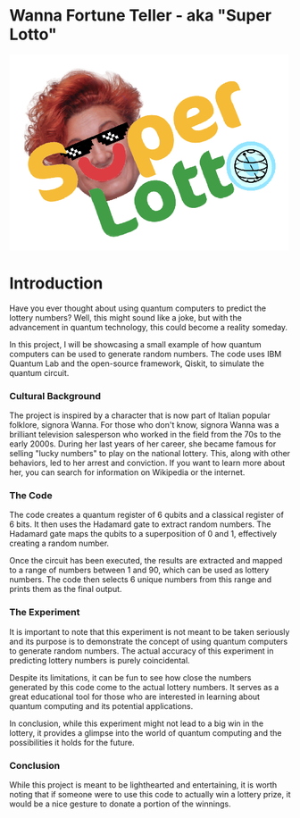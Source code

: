 # Wanna Fortune Teller - aka  "Super Lotto"

![logo](./asset/logo.png)

# Introduction

Have you ever thought about using quantum computers to predict the lottery numbers? Well, this might sound like a joke, but with the advancement in quantum technology, this could become a reality someday.

In this project, I will be showcasing a small example of how quantum computers can be used to generate random numbers. The code uses IBM Quantum Lab and the open-source framework, Qiskit, to simulate the quantum circuit.

### Cultural Background

The project is inspired by a character that is now part of Italian popular folklore, signora Wanna. For those who don't know, signora Wanna was a brilliant television salesperson who worked in the field from the 70s to the early 2000s. During her last years of her career, she became famous for selling "lucky numbers" to play on the national lottery. This, along with other behaviors, led to her arrest and conviction. If you want to learn more about her, you can search for information on Wikipedia or the internet.

### The Code

The code creates a quantum register of 6 qubits and a classical register of 6 bits. It then uses the Hadamard gate to extract random numbers. The Hadamard gate maps the qubits to a superposition of 0 and 1, effectively creating a random number.

Once the circuit has been executed, the results are extracted and mapped to a range of numbers between 1 and 90, which can be used as lottery numbers. The code then selects 6 unique numbers from this range and prints them as the final output.

### The Experiment

It is important to note that this experiment is not meant to be taken seriously and its purpose is to demonstrate the concept of using quantum computers to generate random numbers. The actual accuracy of this experiment in predicting lottery numbers is purely coincidental.

Despite its limitations, it can be fun to see how close the numbers generated by this code come to the actual lottery numbers. It serves as a great educational tool for those who are interested in learning about quantum computing and its potential applications.

In conclusion, while this experiment might not lead to a big win in the lottery, it provides a glimpse into the world of quantum computing and the possibilities it holds for the future.

### Conclusion

While this project is meant to be lighthearted and entertaining, it is worth noting that if someone were to use this code to actually win a lottery prize, it would be a nice gesture to donate a portion of the winnings.
